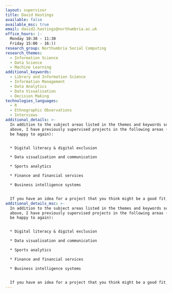 ```yaml
---
layout: supervisor
title: David Hastings
available: false
available_msc: true
email: david2.hastings@northumbria.ac.uk
office_hours: |-
  Monday 10:30 - 11:30
  Friday 15:00 - 16:))
research_group: Northumbria Social Computing
research_themes:
  - Information Science
  - Data Science
  - Machine Learning
additional_keywords:
  - Library and Information Science
  - Information Management
  - Data Analytics
  - Data Visualisation
  - Decision Making
technologies_languages:
  - R
  - Ethnographic Observations
  - Interviews
additional_details: >-
  In addition to the subject areas listed in the themes and keywords sections
  above, I have previously supervised projects in the following areas (and would
  be happy to again):


  * Digital literacy & digital exclusion

  * Data visualisation and communication

  * Sports analytics

  * Finance and financial services

  * Business intelligence systems


  If you have an idea for a project that you think might be a good fit, then please get in touch at david2.hastings@northumbria.ac.uk so we can discuss it further. Thanks!
additional_details_msc: >-
  In addition to the subject areas listed in the themes and keywords sections
  above, I have previously supervised projects in the following areas (and would
  be happy to again):


  * Digital literacy & digital exclusion

  * Data visualisation and communication

  * Sports analytics

  * Finance and financial services

  * Business intelligence systems


  If you have an idea for a project that you think might be a good fit, then please get in touch at david2.hastings@northumbria.ac.uk so we can discuss it further. Thanks!
---
```

